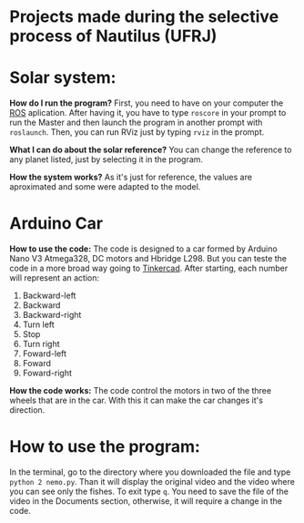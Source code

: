 # Projects made during the selective process of Nautilus (UFRJ) #

# Solar system:

**How do I run the program?**
First, you need to have on your computer the [ROS](http://wiki.ros.org/) aplication. After having it, you have to type `roscore` in your prompt to run the Master and then launch the program in another prompt with `roslaunch`. Then, you can run RViz just by typing `rviz` in the prompt.

**What I can do about the solar reference?**
You can change the reference to any planet listed, just by selecting it in the program.

**How the system works?**
As it's just for reference, the values are aproximated and some were adapted to the model.

# Arduino Car
**How to use the code:**
The code is designed to a car formed by Arduino Nano V3 Atmega328, DC motors and Hbridge L298. But you can teste the code in a more broad way going to [Tinkercad](https://www.tinkercad.com/). After starting, each number will represent an action:

1. Backward-left
2. Backward
3. Backward-right
4. Turn left
5. Stop
6. Turn right
7. Foward-left
8. Foward
9. Foward-right

**How the code works:**
The code control the motors in two of the three wheels that are in the car. With this it can make the car changes it's direction. 

# **How to use the program:**
In the terminal, go to the directory where you downloaded the file and type `python 2 nemo.py`. Than it will display the original video and the video where you can see only the fishes. To exit type `q`. You need to save the file of the video in the Documents section, otherwise, it will require a change in the code.

